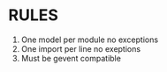 # RULES

1. One model per module no exceptions
2. One import per line no exeptions
3. Must be gevent compatible
